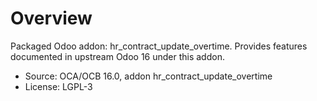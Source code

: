 # Overview

Packaged Odoo addon: hr_contract_update_overtime. Provides features documented in upstream Odoo 16 under this addon.

- Source: OCA/OCB 16.0, addon hr_contract_update_overtime
- License: LGPL-3
